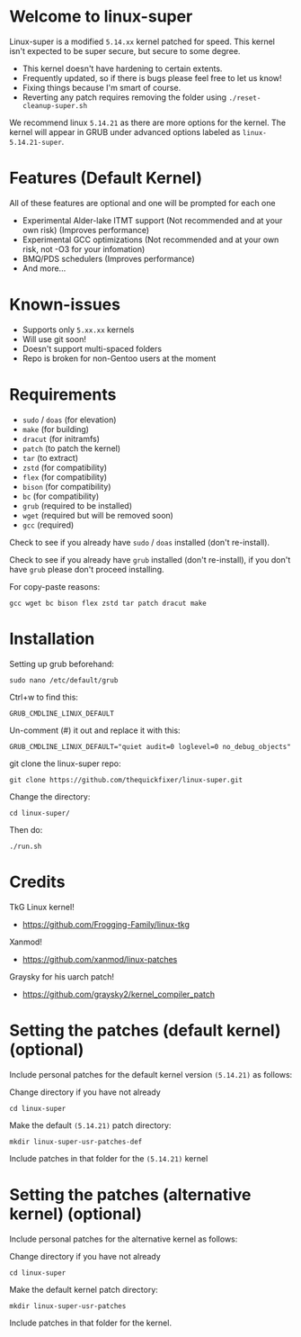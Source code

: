 # Welcome to linux-super

Linux-super is a modified ```5.14.xx``` kernel patched for speed. This kernel isn't expected to be super secure, but secure to some degree.

- This kernel doesn't have hardening to certain extents.
- Frequently updated, so if there is bugs please feel free to let us know!
- Fixing things because I'm smart of course.
- Reverting any patch requires removing the folder using ```./reset-cleanup-super.sh```

We recommend linux ```5.14.21``` as there are more options for the kernel. The kernel will appear in GRUB under advanced options labeled as ```linux-5.14.21-super```.

# Features (Default Kernel)

All of these features are optional and one will be prompted for each one

- Experimental Alder-lake ITMT support (Not recommended and at your own risk) (Improves performance)
- Experimental GCC optimizations (Not recommended and at your own risk, not -O3 for your infomation)
- BMQ/PDS schedulers (Improves performance)
- And more...

# Known-issues

- Supports only ```5.xx.xx``` kernels
- Will use git soon!
- Doesn't support multi-spaced folders
- Repo is broken for non-Gentoo users at the moment

# Requirements

- ```sudo``` / ```doas``` (for elevation)
- ```make``` (for building)
- ```dracut``` (for initramfs)
- ```patch``` (to patch the kernel)
- ```tar``` (to extract)
- ```zstd``` (for compatibility)
- ```flex``` (for compatibility)
- ```bison``` (for compatibility)
- ```bc``` (for compatibility)
- ```grub``` (required to be installed)
- ```wget``` (required but will be removed soon)
- ```gcc``` (required)

Check to see if you already have ```sudo``` / ```doas``` installed (don't re-install).

Check to see if you already have ```grub``` installed (don't re-install), if you don't have ```grub``` please don't proceed installing.

For copy-paste reasons:

```
gcc wget bc bison flex zstd tar patch dracut make
```

# Installation

Setting up grub beforehand:

```
sudo nano /etc/default/grub
```
Ctrl+w to find this:

```GRUB_CMDLINE_LINUX_DEFAULT```

Un-comment (#) it out and replace it with this:

```
GRUB_CMDLINE_LINUX_DEFAULT="quiet audit=0 loglevel=0 no_debug_objects"
```

git clone the linux-super repo:

```
git clone https://github.com/thequickfixer/linux-super.git
```
Change the directory:

```
cd linux-super/
```

Then do:

```
./run.sh
```

# Credits

TkG Linux kernel!
- https://github.com/Frogging-Family/linux-tkg

Xanmod!
- https://github.com/xanmod/linux-patches

Graysky for his uarch patch!
- https://github.com/graysky2/kernel_compiler_patch

# Setting the patches (default kernel) (optional)

Include personal patches for the default kernel version ```(5.14.21)``` as follows:

Change directory if you have not already
```
cd linux-super
```

Make the default ```(5.14.21)``` patch directory:
```
mkdir linux-super-usr-patches-def
```
Include patches in that folder for the ```(5.14.21)``` kernel

# Setting the patches (alternative kernel) (optional)

Include personal patches for the alternative kernel as follows:

Change directory if you have not already
```
cd linux-super
```

Make the default kernel patch directory:
```
mkdir linux-super-usr-patches
```
Include patches in that folder for the kernel.
